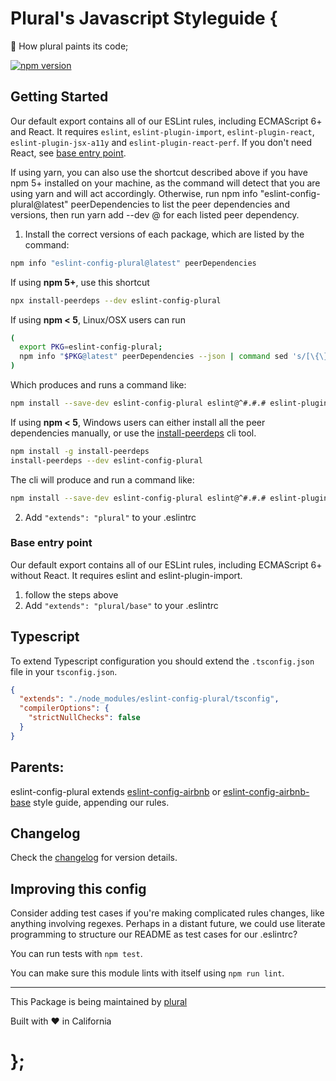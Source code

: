 # Plural's Javascript Styleguide {
🎨 How plural paints its code;

[![npm version](https://badge.fury.io/js/eslint-config-plural.svg)](https://badge.fury.io/js/eslint-config-plural)
## Getting Started

Our default export contains all of our ESLint rules, including ECMAScript 6+ and React. It requires `eslint`, `eslint-plugin-import`, `eslint-plugin-react`, `eslint-plugin-jsx-a11y` and `eslint-plugin-react-perf`. If you don't need React, see [base entry point](#base-entry-point).

If using yarn, you can also use the shortcut described above if you have npm 5+ installed on your machine, as the command will detect that you are using yarn and will act accordingly. Otherwise, run npm info "eslint-config-plural@latest" peerDependencies to list the peer dependencies and versions, then run yarn add --dev <dependency>@<version> for each listed peer dependency.

1. Install the correct versions of each package, which are listed by the command:

  ```sh
  npm info "eslint-config-plural@latest" peerDependencies
  ```

  If using **npm 5+**, use this shortcut

  ```sh
  npx install-peerdeps --dev eslint-config-plural
  ```

  If using **npm < 5**, Linux/OSX users can run

  ```sh
  (
    export PKG=eslint-config-plural;
    npm info "$PKG@latest" peerDependencies --json | command sed 's/[\{\},]//g ; s/: /@/g' | xargs npm install --save-dev "$PKG@latest"
  )
  ```

  Which produces and runs a command like:

  ```sh
  npm install --save-dev eslint-config-plural eslint@^#.#.# eslint-plugin-jsx-a11y@^#.#.# eslint-plugin-import@^#.#.# eslint-plugin-react@^#.#.#
  ```

  If using **npm < 5**, Windows users can either install all the peer dependencies manually, or use the [install-peerdeps](https://github.com/nathanhleung/install-peerdeps) cli tool.

  ```sh
  npm install -g install-peerdeps
  install-peerdeps --dev eslint-config-plural
  ```
  The cli will produce and run a command like:

  ```sh
  npm install --save-dev eslint-config-plural eslint@^#.#.# eslint-plugin-jsx-a11y@^#.#.# eslint-plugin-import@^#.#.# eslint-plugin-react@^#.#.#
  ```

2. Add `"extends": "plural"` to your .eslintrc

### Base entry point

Our default export contains all of our ESLint rules, including ECMAScript 6+ without React. It requires eslint and eslint-plugin-import.

1. follow the steps above
2. Add `"extends": "plural/base"` to your .eslintrc

## Typescript

To extend Typescript configuration you should extend the `.tsconfig.json` file in your `tsconfig.json`.
```json
{
  "extends": "./node_modules/eslint-config-plural/tsconfig",
  "compilerOptions": {
    "strictNullChecks": false
  }
}
```

## Parents:
eslint-config-plural extends [eslint-config-airbnb](https://github.com/airbnb/javascript/tree/master/packages/eslint-config-airbnb) or [eslint-config-airbnb-base](https://github.com/airbnb/javascript/tree/master/packages/eslint-config-airbnb-base) style guide, appending our rules.

## Changelog
Check the [changelog](https://github.com/pluralcom/eslint-config-plural/releases) for version details.

## Improving this config

Consider adding test cases if you're making complicated rules changes, like anything involving regexes. Perhaps in a distant future, we could use literate programming to structure our README as test cases for our .eslintrc?

You can run tests with `npm test`.

You can make sure this module lints with itself using `npm run lint`.

<hr>

This Package is being maintained by [plural](https://plural.com)

Built with ❤️ in California

# };
